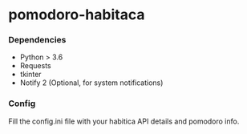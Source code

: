 # pomodoro-habitaca

### Dependencies
* Python > 3.6
* Requests
* tkinter 
* Notify 2 (Optional, for system notifications)

### Config
Fill the config.ini file with your habitica API details and pomodoro info.